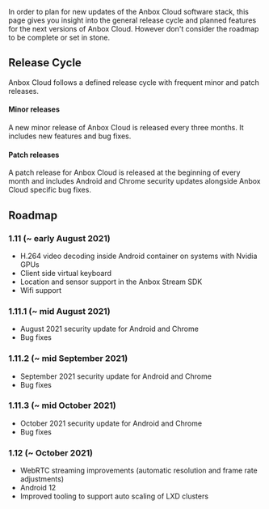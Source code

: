 In order to plan for new updates of the Anbox Cloud software stack, this page gives you insight into the general release cycle and planned features for the next versions of Anbox Cloud. However don't consider the roadmap to be complete or set in stone.

## Release Cycle

Anbox Cloud follows a defined release cycle with frequent minor and patch releases. 

#### Minor releases

A new minor release of Anbox Cloud is released every three months. It includes new features and bug fixes.

#### Patch releases

A patch release for Anbox Cloud is released at the beginning of every month and includes Android and Chrome security updates alongside Anbox Cloud specific bug fixes.

## Roadmap

### 1.11 (~ early August  2021)

* H.264 video decoding inside Android container on systems with Nvidia GPUs
* Client side virtual keyboard
* Location and sensor support in the Anbox Stream SDK
* Wifi support

### 1.11.1 (~ mid August 2021)

* August 2021 security update for Android and Chrome
* Bug fixes

### 1.11.2 (~ mid September 2021)

* September 2021 security update for Android and Chrome
* Bug fixes


### 1.11.3 (~ mid October 2021)

* October 2021 security update for Android and Chrome
* Bug fixes


### 1.12 (~ October 2021)

* WebRTC streaming improvements (automatic resolution and frame rate adjustments)
* Android 12
* Improved tooling to support auto scaling of LXD clusters

